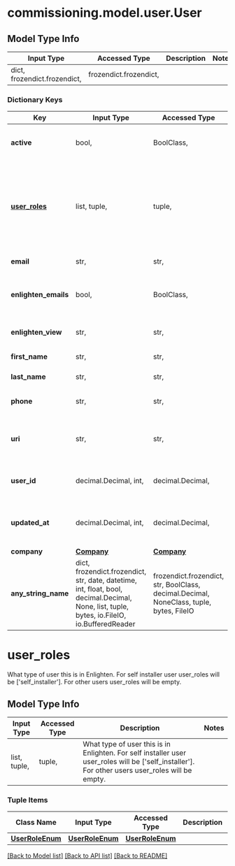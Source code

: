 # commissioning.model.user.User

## Model Type Info
Input Type | Accessed Type | Description | Notes
------------ | ------------- | ------------- | -------------
dict, frozendict.frozendict,  | frozendict.frozendict,  |  | 

### Dictionary Keys
Key | Input Type | Accessed Type | Description | Notes
------------ | ------------- | ------------- | ------------- | -------------
**active** | bool,  | BoolClass,  | Whether the user is allowed to log in to Enlighten. | [optional] 
**[user_roles](#user_roles)** | list, tuple,  | tuple,  | What type of user this is in Enlighten. For self installer user user_roles will be [&#x27;self_installer&#x27;]. For other users user_roles will be empty. | [optional] 
**email** | str,  | str,  | Email address of the user. | [optional] 
**enlighten_emails** | bool,  | BoolClass,  | Whether the user receives automated emails from Enlighten. | [optional] 
**enlighten_view** | str,  | str,  | Which view of Enlighten the user has. | [optional] 
**first_name** | str,  | str,  | User&#x27;s first name. | [optional] 
**last_name** | str,  | str,  | User&#x27;s last name. | [optional] 
**phone** | str,  | str,  | Telephone number of the user. | [optional] 
**uri** | str,  | str,  | URI to the show() method for the user. System-generated. | [optional] 
**user_id** | decimal.Decimal, int,  | decimal.Decimal,  | Enlighten ID of the user. System-generated. | [optional] 
**updated_at** | decimal.Decimal, int,  | decimal.Decimal,  | Last updated date and time in Epoch format. | [optional] value must be a 64 bit integer
**company** | [**Company**](Company.md) | [**Company**](Company.md) |  | [optional] 
**any_string_name** | dict, frozendict.frozendict, str, date, datetime, int, float, bool, decimal.Decimal, None, list, tuple, bytes, io.FileIO, io.BufferedReader | frozendict.frozendict, str, BoolClass, decimal.Decimal, NoneClass, tuple, bytes, FileIO | any string name can be used but the value must be the correct type | [optional]

# user_roles

What type of user this is in Enlighten. For self installer user user_roles will be ['self_installer']. For other users user_roles will be empty.

## Model Type Info
Input Type | Accessed Type | Description | Notes
------------ | ------------- | ------------- | -------------
list, tuple,  | tuple,  | What type of user this is in Enlighten. For self installer user user_roles will be [&#x27;self_installer&#x27;]. For other users user_roles will be empty. | 

### Tuple Items
Class Name | Input Type | Accessed Type | Description | Notes
------------- | ------------- | ------------- | ------------- | -------------
[**UserRoleEnum**](UserRoleEnum.md) | [**UserRoleEnum**](UserRoleEnum.md) | [**UserRoleEnum**](UserRoleEnum.md) |  | 

[[Back to Model list]](../../README.md#documentation-for-models) [[Back to API list]](../../README.md#documentation-for-api-endpoints) [[Back to README]](../../README.md)


